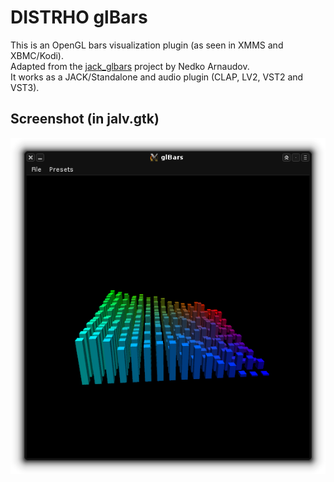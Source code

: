# DISTRHO glBars

This is an OpenGL bars visualization plugin (as seen in XMMS and XBMC/Kodi).<br/>
Adapted from the [jack_glbars](https://github.com/nedko/jack_glbars) project by Nedko Arnaudov.<br/>
It works as a JACK/Standalone and audio plugin (CLAP, LV2, VST2 and VST3). <br/>

## Screenshot (in jalv.gtk)
![glBars](https://raw.githubusercontent.com/DISTRHO/glBars/master/plugins/glBars/Screenshot.png "glBars")<br/>

